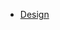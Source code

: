 * [Design](https://www.figma.com/file/tyUsfgVWIQC8561BG0maO4/Dopod-cinema---TSA-The?node-id=425%3A261&t=3uHKSb3mP08dwjUN-1)
